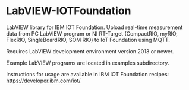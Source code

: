 LabVIEW-IOTFoundation
=====================

LabVIEW library for IBM IOT Foundation. Upload real-time measurement data from PC LabVIEW program or NI RT-Target (CompactRIO, myRIO, FlexRIO, SingleBoardRIO, SOM RIO) to IoT Foundation using MQTT.

Requires LabVIEW development environment version 2013 or newer.

Example LabVIEW programs are located in examples subdirectory.

Instructions for usage are available in IBM IOT Foundation recipes: https://developer.ibm.com/iot/
